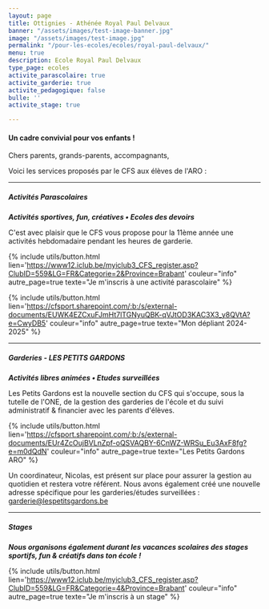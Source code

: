 ```yaml
---
layout: page
title: Ottignies - Athénée Royal Paul Delvaux
banner: "/assets/images/test-image-banner.jpg"
image: "/assets/images/test-image.jpg"
permalink: "/pour-les-ecoles/ecoles/royal-paul-delvaux/"
menu: true
description: Ecole Royal Paul Delvaux
type_page: ecoles
activite_parascolaire: true
activite_garderie: true
activite_pedagogique: false
bulle: ''
activite_stage: true

---
```

#### **Un cadre convivial pour vos enfants !**

Chers parents, grands-parents, accompagnants,

Voici les services proposés par le CFS aux élèves de l'ARO :

***

##### **Activités Parascolaires**

**_Activités sportives, fun, créatives • Ecoles des devoirs_**

C'est avec plaisir que le CFS vous propose pour la 11ème année une activités hebdomadaire pendant les heures de garderie.

{% include utils/button.html lien='https://www12.iclub.be/myiclub3_CFS_register.asp?ClubID=559&LG=FR&Categorie=2&Province=Brabant' couleur="info" autre_page=true texte="Je m'inscris à une activité parascolaire" %}

{% include utils/button.html lien='https://cfsport.sharepoint.com/:b:/s/external-documents/EUWK4EZCxuFJmHt7lTGNyuQBK-qVJtOD3KAC3X3_y8QVtA?e=CwyDB5' couleur="info" autre_page=true texte="Mon dépliant 2024-2025" %}

***

##### **Garderies - LES PETITS GARDONS**

**_Activités libres animées • Etudes surveillées_**

Les Petits Gardons est la nouvelle section du CFS qui s'occupe, sous la tutelle de l'ONE, de la gestion des garderies de l'école et du suivi administratif & financier avec les parents d'élèves.

{% include utils/button.html lien='https://cfsport.sharepoint.com/:b:/s/external-documents/EUr4ZcOujBVLnZpf-oQSVAQBY-6CnWZ-WRSu_Eu3AxF8fg?e=m0dQdN' couleur="info" autre_page=true texte="Les Petits Gardons ARO" %}

Un coordinateur, Nicolas, est présent sur place pour assurer la gestion au quotidien et restera votre référent. Nous avons également créé une nouvelle adresse spécifique pour les garderies/études surveillées : <a href="mailto:garderie@lespetitsgardons.be">garderie@lespetitsgardons.be</a>

***

##### **Stages**

**_Nous organisons également durant les vacances scolaires des stages sportifs, fun & créatifs dans ton école !_**

{% include utils/button.html lien='https://www12.iclub.be/myiclub3_CFS_register.asp?ClubID=559&LG=FR&Categorie=4&Province=Brabant' couleur="info" autre_page=true texte="Je m'inscris à un stage" %}
